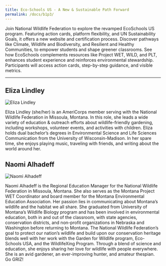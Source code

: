 ```yaml
---
title: Eco-Schools US - A New & Sustainable Path Forward
permalink: /docs/b1p3/
---
```


Join National Wildlife Federation to explore the revamped EcoSchools US program. Featuring action cards, platform flexibility, and UN Sustainability Goals, it offers a new website and certification process. Discover pathways like Climate, Wildlife and Biodiversity, and Resilient and Healthy Communities, to empower students and shape greener classrooms. See how EcoSchools complements resources like Project WET, WILD, and PLT, enhances student experience and reinforces environmental stewardship. Participants will access action cards, step-by-step guidance, and visible metrics.

***

## Eliza Lindley

![Eliza Lindley](../monday/breakout1/images/lindley.jpg)

Eliza Lindley (she/her) is an AmeriCorps member serving with the National Wildlife Federation in Missoula, Montana. In this role, she leads a wide variety of education & outreach efforts about wildlife-friendly gardening, including workshops, volunteer events, and activities with children. Eliza holds dual bachelor’s degrees in Environmental Science and Life Sciences Communication from the University of Wisconsin-Madison. In her spare time, she enjoys playing music, traveling with friends, and writing about the world around her.

## Naomi Alhadeff

![Naomi Alhadeff](../monday/breakout1/images/naomi.jpg)

Naomi Alhadeff is the Regional Education Manager for the National Wildlife Federation in Missoula, Montana. She also serves as the Montana Project WET Coordinator and board member for the Montana Environmental Education Association. Her passion lies in communicating about Montana’s wildlife and the habitat we all share. She graduated from University of Montana’s Wildlife Biology program and has been involved in environmental education, both in and out of the classroom, with state agencies, conservation districts, and non-profit organizations in Nebraska and Washington before returning to Montana. The National Wildlife Federation’s goal to protect our nation’s wildlife and build upon our conservation heritage blends well with her work with the Garden for Wildlife program, Eco-Schools USA, and the WildlifeXing Program. Through a blend of science and education, she enjoys sharing her love for wildlife with people everywhere. She is an avid gardener, an ever-improving hunter, and amateur thespian. Go GRIZ! 